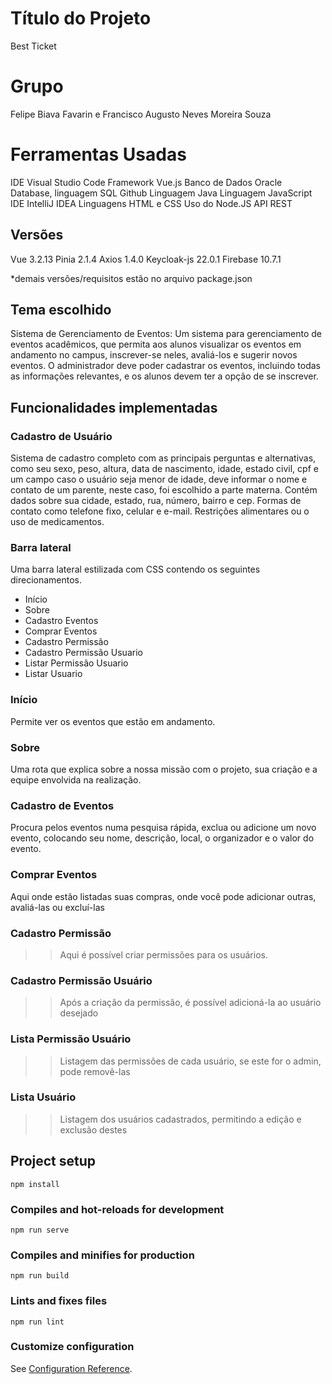 # Título do Projeto

Best Ticket

# Grupo

Felipe Biava Favarin e Francisco Augusto Neves Moreira Souza

# Ferramentas Usadas

IDE Visual Studio Code
Framework Vue.js
Banco de Dados Oracle Database, linguagem SQL
Github
Linguagem Java
Linguagem JavaScript
IDE IntelliJ IDEA
Linguagens HTML e CSS
Uso do Node.JS
API REST

## Versões

Vue 3.2.13
Pinia 2.1.4
Axios 1.4.0
Keycloak-js 22.0.1
Firebase 10.7.1

*demais versões/requisitos estão no arquivo package.json

## Tema escolhido

Sistema de Gerenciamento de Eventos: Um sistema para gerenciamento de eventos acadêmicos, que permita aos alunos visualizar os eventos em andamento no campus, inscrever-se neles, avaliá-los e sugerir novos eventos. O administrador deve poder cadastrar os eventos, incluindo todas as informações relevantes, e os alunos devem ter a opção de se inscrever.

## Funcionalidades implementadas

### Cadastro de Usuário

Sistema de cadastro completo com as principais perguntas e alternativas, como seu sexo, peso, altura, data de nascimento, idade, estado civil, cpf e um campo caso o usuário seja menor de idade, deve informar o nome e contato de um parente, neste caso, foi escolhido a parte materna.
Contém dados sobre sua cidade, estado, rua, número, bairro e cep.
Formas de contato como telefone fixo, celular e e-mail.
Restrições alimentares ou o uso de medicamentos.

### Barra lateral

Uma barra lateral estilizada com CSS contendo os seguintes direcionamentos.
 - Início
 - Sobre
 - Cadastro Eventos
 - Comprar Eventos
 - Cadastro Permissão
 - Cadastro Permissão Usuario
 - Listar Permissão Usuario
 - Listar Usuario

### Início

Permite ver os eventos que estão em andamento.

### Sobre

Uma rota que explica sobre a nossa missão com o projeto, sua criação e a equipe envolvida na realização.

### Cadastro de Eventos

Procura pelos eventos numa pesquisa rápida, exclua ou adicione um novo evento, colocando seu nome, descrição, local, o organizador e o valor do evento.

### Comprar Eventos

Aqui onde estão listadas suas compras, onde você pode adicionar outras, avaliá-las ou excluí-las

### Cadastro Permissão

>> Aqui é possível criar permissões para os usuários.

### Cadastro Permissão Usuário

>> Após a criação da permissão, é possível adicioná-la ao usuário desejado

### Lista Permissão Usuário

>> Listagem das permissões de cada usuário, se este for o admin, pode removê-las

### Lista Usuário

>> Listagem dos usuários cadastrados, permitindo a edição e exclusão destes

## Project setup
```
npm install
```

### Compiles and hot-reloads for development
```
npm run serve
```

### Compiles and minifies for production
```
npm run build
```

### Lints and fixes files
```
npm run lint
```

### Customize configuration
See [Configuration Reference](https://cli.vuejs.org/config/).
